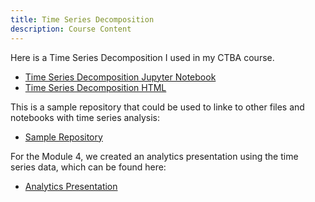 ```yaml
---
title: Time Series Decomposition
description: Course Content
---
```


Here is a Time Series Decomposition I used in my CTBA course.
- [Time Series Decomposition Jupyter Notebook](M3TimeSeriesDecompositionAssignment.ipynb)
- [Time Series Decomposition HTML](M3TimeSeriesDecompositionAssignment.html)

This is a sample repository that could be used to linke to other files and notebooks with time series analysis:
- [Sample Repository](https://github.com/mrherrmann84/sample)

For the Module 4, we created an analytics presentation using the time series data, which can be found here:
- [Analytics Presentation](/presentation/index.md)

